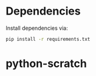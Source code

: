 # Dependencies

Install dependencies via:
```bash
pip install -r requirements.txt
```
# python-scratch

